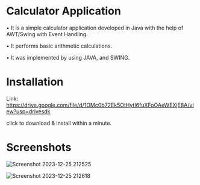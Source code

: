 # Calculator Application

 • It is a simple calculator application developed in Java with the help of AWT/Swing with Event Handling.
 
 • It performs basic arithmetic calculations.
 
 • It was implemented by using JAVA, and SWING.


 # Installation

  Link: https://drive.google.com/file/d/1OMc0b72Ek5OtHytI6fuXFoOAeWEXjE8A/view?usp=drivesdk
  
  click to download & install within a minute.


 # Screenshots

 ![Screenshot 2023-12-25 212525](https://github.com/karthickK-jDev/Calculator-Application/assets/154741020/0ecb8899-1b03-4bed-b9e0-4906cb22b61c)

 ![Screenshot 2023-12-25 212618](https://github.com/karthickK-jDev/Calculator-Application/assets/154741020/32527f0e-eb5d-4124-a1ea-542f8433c2a0)

